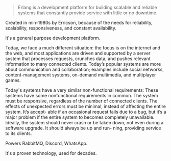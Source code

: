 > Erlang is a development platform for building scalable and reliable systems that
> constantly provide service with little or no downtime.

Created in min-1980s by Erricson, because of the needs for reliability, scalability, responsiveness, and constant availability.

It's a general purpose development platform.

Today, we face a much different situation: the focus is on the internet and the web, and most applications are driven and supported by a server system that processes requests, crunches data, and pushes relevant information to many connected clients. Today’s popular systems are more about communication and collaboration; examples include social networks, content-management systems, on-demand multimedia, and multiplayer games.

Today's systems have a very similar non-functional requirements: These systems have some nonfunctional requirements in common. The system
must be responsive, regardless of the number of connected clients. The effects of
unexpected errors must be minimal, instead of affecting the entire system. It’s accept-
able if an occasional request fails due to a bug, but it’s a major problem if the entire
system to becomes completely unavailable. Ideally, the system should never crash or
be taken down, not even during a software upgrade. It should always be up and run-
ning, providing service to its clients.

Powers RabbitMQ, Discord, WhatsApp.

It's a proven technology, used for decades.